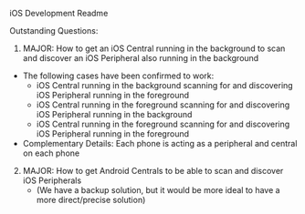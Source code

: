 iOS Development Readme

Outstanding Questions:
1. MAJOR: How to get an iOS Central running in the background to scan and discover an iOS Peripheral also running in the background
  - The following cases have been confirmed to work:
    * iOS Central running in the background scanning for and discovering iOS Peripheral running in the foreground
    * iOS Central running in the foreground scanning for and discovering iOS Peripheral running in the background
    * iOS Central running in the foreground scanning for and discovering iOS Peripheral running in the foreground
  - Complementary Details: Each phone is acting as a peripheral and central on each phone
2. MAJOR: How to get Android Centrals to be able to scan and discover iOS Peripherals 
   * (We have a backup solution, but it would be more ideal to have a more direct/precise solution)
